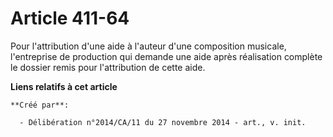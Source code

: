 # Article 411-64

Pour l'attribution d'une aide à l'auteur d'une composition musicale, l'entreprise de production qui demande une aide après
réalisation complète le dossier remis pour l'attribution de cette aide.

**Liens relatifs à cet article**

	**Créé par**:

	  - Délibération n°2014/CA/11 du 27 novembre 2014 - art., v. init.
